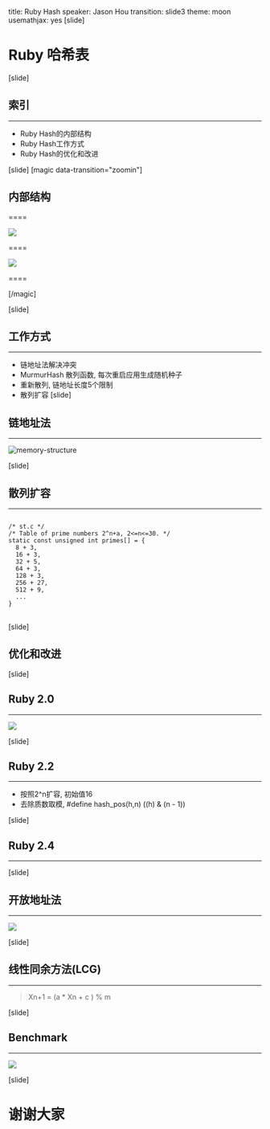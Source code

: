 title: Ruby Hash
speaker: Jason Hou
transition: slide3
theme: moon
usemathjax: yes
[slide]
# Ruby 哈希表
[slide]

## 索引
----
- Ruby Hash的内部结构
- Ruby Hash工作方式
- Ruby Hash的优化和改进

[slide]
[magic data-transition="zoomin"]

## 内部结构
====

![](http://upload-images.jianshu.io/upload_images/1767848-db54507480b8e365.png?imageMogr2/auto-orient/strip%7CimageView2/2/w/1240)

====


![](http://upload-images.jianshu.io/upload_images/1767848-e40c2a71dda1dc5c.png?imageMogr2/auto-orient/strip%7CimageView2/2/w/1240)

====



[/magic]

[slide]
## 工作方式
----
- 链地址法解决冲突
- MurmurHash 散列函数, 每次重启应用生成随机种子
- 重新散列, 链地址长度5个限制
- 散列扩容
[slide]

## 链地址法
----
![memory-structure](https://ruby-china-files.b0.upaiyun.com/photo/2017/1738a6f05673cb5cdefe03ba6eb41c95.svg)

[slide]
## 散列扩容
----
<pre>
<code class="c">
/* st.c */
/* Table of prime numbers 2^n+a, 2<=n<=30. */
static const unsigned int primes[] = {
  8 + 3,
  16 + 3,
  32 + 5,
  64 + 3,
  128 + 3,
  256 + 27,
  512 + 9,
  ...
}
</code>
</pre>

[slide]
## 优化和改进
[slide]

## Ruby 2.0
---
![](http://upload-images.jianshu.io/upload_images/1767848-00b21e694b5076c1.png?imageMogr2/auto-orient/strip%7CimageView2/2/w/1240)

[slide]
## Ruby 2.2
---
- 按照2^n扩容, 初始值16
- 去除质数取模, #define hash_pos(h,n) ((h) & (n - 1))

[slide]
## Ruby 2.4
---
[slide]
## 开放地址法
---
![](https://ruby-china-files.b0.upaiyun.com/photo/2017/59d8cd8013d80c6a9f47cf0ce00d5620.svg)

[slide]

## 线性同余方法(LCG)
----
> Xn+1 = (a * Xn + c ) % m

[slide]
## Benchmark
----
![](https://ruby-china-files.b0.upaiyun.com/photo/2017/01a016cdd47aa652a684c79a6a5bdb56.png!large)


[slide]

# 谢谢大家



